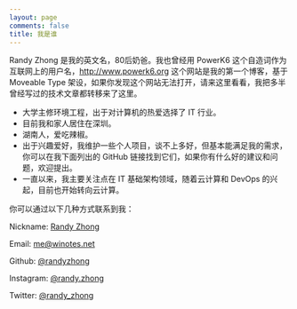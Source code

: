 ```yaml
---
layout: page 
comments: false
title: 我是谁
---
```

<script src="https://dn-lbstatics.qbox.me/busuanzi/2.3/busuanzi.pure.mini.js" async></script>

Randy Zhong 是我的英文名，80后奶爸。我也曾经用 PowerK6 这个自造词作为互联网上的用户名，http://www.powerk6.org 这个网站是我的第一个博客，基于 Moveable Type 架设，如果你发现这个网站无法打开，请来这里看看，我把多半曾经写过的技术文章都转移来了这里。

* 大学主修环境工程，出于对计算机的热爱选择了 IT 行业。
* 目前我和家人居住在深圳。
* 湖南人，爱吃辣椒。
* 出于兴趣爱好，我维护一些个人项目，谈不上多好，但基本能满足我的需求，你可以在我下面列出的 GitHub 链接找到它们，如果你有什么好的建议和问题，欢迎提出。
* 一直以来，我主要关注点在 IT 基础架构领域，随着云计算和 DevOps 的兴起，目前也开始转向云计算。

你可以通过以下几种方式联系到我：

<i class="fa fa-user"></i> Nickname: <a href="http://winotes.net">Randy Zhong</a>

<i class="fa fa-envelope"></i> Email: <a href="mailto:me@winotes.net" target="_blank" rel="external">me@winotes.net</a>

<i class="fa fa-github"></i> Github: <a href="https://github.com/randyzhong" target="_blank" rel="external">@randyzhong</a>

<i class="fa fa-instagram"></i> Instagram: <a href="https://www.instagram.com/randy.zhong" target="_blank" rel="external">@randy.zhong</a>

<i class="fa fa-twitter"></i> Twitter: <a href="https://twitter.com/randy_zhong" target="_blank" rel="external">@randy_zhong</a>